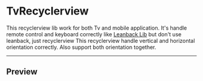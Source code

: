 # TvRecyclerview
This recyclerview lib work for both Tv and mobile application. It's handle remote control and keyboard correctly like <a href='https://github.com/googlearchive/androidtv-Leanback'>Leanback Lib</a> but don't use leanback, just recyclerview
This recyclerview handle vertical and horizontal orientation correctly. Also support both orientation together.

-------

## Preview
